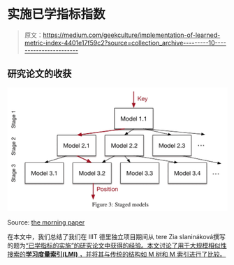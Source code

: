# 实施已学指标指数

> 原文：<https://medium.com/geekculture/implementation-of-learned-metric-index-4401e17f59c2?source=collection_archive---------10----------------------->

## 研究论文的收获

![](img/312578d7b6228b2614f0c34bdd1de373.png)

Source: [the morning paper](https://blog.acolyer.org/2018/01/09/the-case-for-learned-index-structures-part-ii/)

在本文中，我们总结了我们在 IIIT 德里独立项目期间从 tere Zia slanináková撰写的题为[“已学指标的实施”的研究论文中获得的经验。本文讨论了用于大规模相似性搜索的**学习度量索引(LMI)** ，并将其与传统的结构如 M 树和 M 索引进行了比较。](https://www.researchgate.net/publication/350409663_Implementation_of_Learned_Metric_Index)